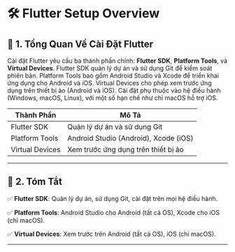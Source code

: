 # 🛠️ Flutter Setup Overview

## 📝 1. Tổng Quan Về Cài Đặt Flutter

Cài đặt Flutter yêu cầu ba thành phần chính: **Flutter SDK**, **Platform Tools**, và **Virtual Devices**. Flutter SDK quản lý dự án và sử dụng Git để kiểm soát phiên bản. Platform Tools bao gồm Android Studio và Xcode để triển khai ứng dụng cho Android và iOS. Virtual Devices cho phép xem trước ứng dụng trên thiết bị ảo (Android và iOS). Cài đặt phụ thuộc vào hệ điều hành (Windows, macOS, Linux), với một số hạn chế như chỉ macOS hỗ trợ iOS.

| **Thành Phần**    | **Mô Tả**                                      |
|-------------------|------------------------------------------------|
| Flutter SDK       | Quản lý dự án và sử dụng Git                   |
| Platform Tools    | Android Studio (Android), Xcode (iOS)          |
| Virtual Devices   | Xem trước ứng dụng trên thiết bị ảo            |

---

## 📌 2. Tóm Tắt

✅ **Flutter SDK**: Quản lý dự án, sử dụng Git, cài đặt trên mọi hệ điều hành.

✅ **Platform Tools**: Android Studio cho Android (tất cả OS), Xcode cho iOS (chỉ macOS).

✅ **Virtual Devices**: Xem trước trên Android (tất cả OS), iOS (chỉ macOS).

---